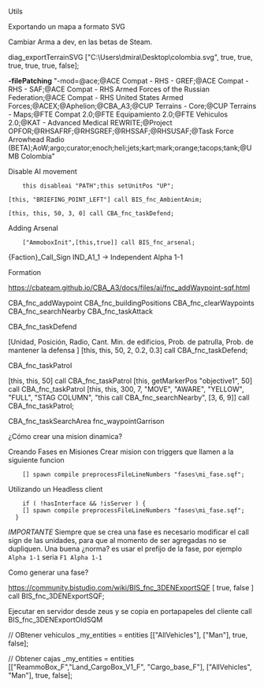 Utils

Exportando un mapa a formato SVG

Cambiar Arma a dev, en las betas de Steam.

diag_exportTerrainSVG ["C:\Users\dmira\Desktop\colombia.svg", true, true, true, true, true, false];

**-filePatching** "-mod=@ace;@ACE Compat - RHS - GREF;@ACE Compat - RHS - SAF;@ACE Compat - RHS Armed Forces of the Russian Federation;@ACE Compat - RHS United States Armed Forces;@ACEX;@Aphelion;@CBA_A3;@CUP Terrains - Core;@CUP Terrains - Maps;@FTE Compat 2.0;@FTE Equipamiento 2.0;@FTE Vehiculos 2.0;@KAT - Advanced Medical REWRITE;@Project OPFOR;@RHSAFRF;@RHSGREF;@RHSSAF;@RHSUSAF;@Task Force Arrowhead Radio (BETA);AoW;argo;curator;enoch;heli;jets;kart;mark;orange;tacops;tank;@UMB Colombia"

Disable AI movement
```sqf
	this disableai "PATH";this setUnitPos "UP";
```

	[this, "BRIEFING_POINT_LEFT"] call BIS_fnc_AmbientAnim;

	[this, this, 50, 3, 0] call CBA_fnc_taskDefend;

Adding Arsenal
```sqf
	["AmmoboxInit",[this,true]] call BIS_fnc_arsenal;
```

{Faction}_Call_Sign
IND_A1_1 -> Independent Alpha 1-1

Formation

https://cbateam.github.io/CBA_A3/docs/files/ai/fnc_addWaypoint-sqf.html

CBA_fnc_addWaypoint
CBA_fnc_buildingPositions
CBA_fnc_clearWaypoints
CBA_fnc_searchNearby
CBA_fnc_taskAttack

CBA_fnc_taskDefend

[Unidad, Posición, Radio, Cant. Min. de edificios, Prob. de patrulla, Prob. de mantener la defensa ]
[this, this, 50, 2, 0.2, 0.3] call CBA_fnc_taskDefend;

CBA_fnc_taskPatrol

[this, this, 50] call CBA_fnc_taskPatrol
[this, getMarkerPos "objective1", 50] call CBA_fnc_taskPatrol
[this, this, 300, 7, "MOVE", "AWARE", "YELLOW", "FULL", "STAG COLUMN", "this call CBA_fnc_searchNearby", [3, 6, 9]] call CBA_fnc_taskPatrol;

CBA_fnc_taskSearchArea
fnc_waypointGarrison

¿Cómo crear una mision dinamica?

Creando Fases en Misiones
Crear mision con triggers que llamen a la siguiente funcion

```sqf
	[] spawn compile preprocessFileLineNumbers "fases\mi_fase.sqf";
```

Utilizando un Headless client
```sqf
	if ( !hasInterface && !isServer ) {
    [] spawn compile preprocessFileLineNumbers "fases\mi_fase.sqf";
  }
```

*IMPORTANTE* Siempre que se crea una fase es necesario modificar el call sign de las unidades, para que al momento de ser agregadas no se dupliquen.
Una buena ¿norma? es usar el prefijo de la fase, por ejemplo `Alpha 1-1` seria `F1 Alpha 1-1`

Como generar una fase?

https://community.bistudio.com/wiki/BIS_fnc_3DENExportSQF
[ true, false ] call BIS_fnc_3DENExportSQF;

Ejecutar en servidor desde zeus y se copia en portapapeles del cliente
call BIS_fnc_3DENExportOldSQM


// OBtener vehiculos
_my_entities = entities [["AllVehicles"], ["Man"], true, false];

// Obtener cajas
_my_entities = entities [["ReammoBox_F","Land_CargoBox_V1_F", "Cargo_base_F"], ["AllVehicles", "Man"], true, false];
